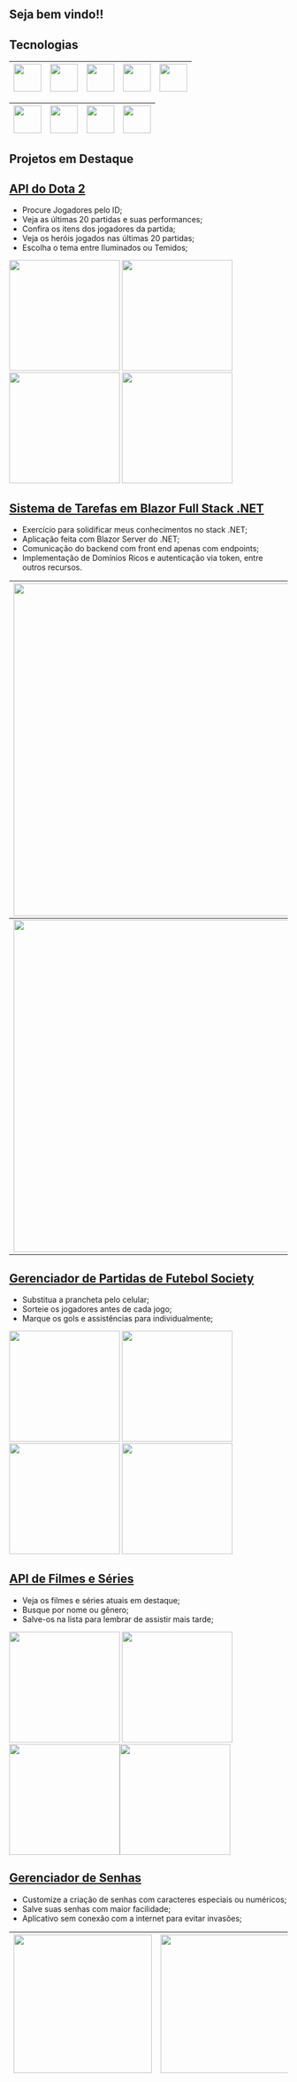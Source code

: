 ## Seja bem vindo!!

## Tecnologias

| <img src="png/c.png" width="50" height="auto"> | <img src="png/javascript.png" width="50" height="auto"> | <img src="png/typescript.png" width="50" height="auto"> | <img src="png/css.png" width="50" height="auto"> | <img src="png/html.png" width="50" height="auto"> |
| :--------------------------------------------: | :-----------------------------------------------------: | :-----------------------------------------------------: | :----------------------------------------------: | :-----------------------------------------------: |

| <img src="png/.net.png" width="50" height="auto"> | <img src="png/reactNative.png" width="50" height="auto"> | <img src="png/mysql.png" width="50" height="auto"> | <img src="png/sql.png" width="50" height="auto"> |
| :-----------------------------------------------: | :------------------------------------------------------: | :------------------------------------------------: | :----------------------------------------------: |

## Projetos em Destaque

## [API do Dota 2](https://github.com/Emerson2342/dota2)

- Procure Jogadores pelo ID;
- Veja as últimas 20 partidas e suas performances;
- Confira os itens dos jogadores da partida;
- Veja os heróis jogados nas últimas 20 partidas;
- Escolha o tema entre Iluminados ou Temidos;

<img src="./Projects/Dota2/lunaHome.jpeg" width="200" height="auto"> <img src="./Projects/Dota2/qopHome.jpeg" width="200" height="auto"> <img src="./Projects/Dota2/playerDire.jpeg" width="200" height="auto"> <img src="./Projects/Dota2/matchDetails.jpeg" width="200" height="auto">

## [Sistema de Tarefas em Blazor Full Stack .NET](https://github.com/Emerson2342/task-api)

- Exercício para solidificar meus conhecimentos no stack .NET;
- Aplicação feita com Blazor Server do .NET;
- Comunicação do backend com front end apenas com endpoints;
- Implementação de Domínios Ricos e autenticação via token, entre outros recursos.

| <img src="./Projects/TaskList/homeLogin.jpg" width="600" height="auto"> |    <img src="./Projects/TaskList/taskList.jpg" width="600" height="auto">    |
| :---------------------------------------------------------------------: | :--------------------------------------------------------------------------: |
| <img src="./Projects/TaskList/editTask.jpg" width="600" height="auto">  | <img src="./Projects/TaskList/forgetPassword.jpg" width="600" height="auto"> |

## [Gerenciador de Partidas de Futebol Society](https://github.com/Emerson2342/proxima-futebol)

- Substitua a prancheta pelo celular;
- Sorteie os jogadores antes de cada jogo;
- Marque os gols e assistências para individualmente;

<img src="./Projects/Proxima/partida.jpeg" width="200" height="auto"> <img src="./Projects/Proxima/proxima.jpeg" width="200" height="auto"> <img src="./Projects/Proxima/configuracoes.jpeg" width="200" height="auto"> <img src="./Projects/Proxima/artilharia.jpeg" width="200" height="auto">

## [API de Filmes e Séries](https://github.com/Emerson2342/apI-filmes)

- Veja os filmes e séries atuais em destaque;
- Busque por nome ou gênero;
- Salve-os na lista para lembrar de assistir mais tarde;

<img src="./Projects/APIFilmes/home.jpg" width="200" height="auto"> <img src="./Projects/APIFilmes/filmes.jpg" width="200" height="auto"> <img src="./Projects/APIFilmes/detalhesFilme.jpg" width="200" height="auto"><img src="./Projects/APIFilmes/listaFilmes.jpg" width="200" height="auto">

## [Gerenciador de Senhas](https://github.com/Emerson2342/gerador-senha/)

- Customize a criação de senhas com caracteres especiais ou numéricos;
- Salve suas senhas com maior facilidade;
- Aplicativo sem conexão com a internet para evitar invasões;

| <img src="https://raw.githubusercontent.com/Emerson2342/gerador-senha/main/Imagens/PaginaPrincipal.jpeg" width="250" height="auto"> | <img src="https://raw.githubusercontent.com/Emerson2342/gerador-senha/main/Imagens/Senhas.jpeg" width="250" height="auto"> |
| :---------------------------------------------------------------------------------------------------------------------------------: | :------------------------------------------------------------------------------------------------------------------------: |
